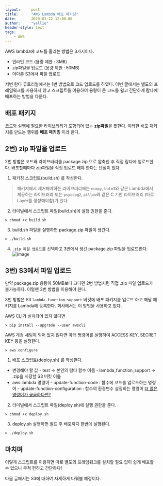 ```yaml
---
layout:     post
title:      "AWS Lambda 배포 패키징"
date:       2020-03-22 12:00:00
author:     "yellie"
header-style: text
tags:
    - AWS
---
```


AWS lambda에 코드를 올리는 방법은 3가지이다.

- 인라인 코드 (용량 제한 : 3MB)
- zip파일을 업로드 (용량 제한 : 50MB)
- 아마존 S3에서 파일 업로드

저번 람다 튜토리얼에서는 1번 방법으로 코드 업로드를 하였다. 이번 글에서는 별도의 프레임워크를 사용하지 않고 스크립트를 이용하여 용량이 큰 코드를 쉽고 간단하게 람다에 배포하는 방법을 다룬다.

## 배포 패키지
코드와 실행에 필요한 라이브러리가 포함되어 있는 **zip파일**을 뜻한다. 이러한 배포 패키지를 만드는 행위를 **배포 패키징** 이라 한다.

## 2번) zip 파일을 업로드
2번 방법은 코드와 라이브러리를 package.zip 으로 압축한 후 직접 람다에 업로드한다. 배포할때마다 zip파일을 직접 업로드 해야 한다는 단점이 있다.

1. 패키징 스크립트(build.sh) 를 작성한다.
<script src="https://gist.github.com/seoyeonhwng/be5919738fef9d05ae5828f0b6774121.js"></script>
> 패키지에서 제거해야하는 라이브러리에는 `numpy`, `boto3`와 같은 Lambda에서 제공하는 라이브러리 또는 `psycopg2`, `pillow`와 같은 C 기반 라이브러리 (따로 Layer를 생성해야함)가 있다.

2. 터미널에서 스크립트 파일(build.sh)에 실행 권한을 준다.
```
> chmod +x build.sh 
```

3. build.sh 파일을 실행하면 package.zip 파일이 생긴다.
```
> ./build.sh 
```

4. `.zip 파일 업로드`를 선택하고 3번에서 생긴 package.zip 파일을 업로드한다.
![image](https://user-images.githubusercontent.com/49056225/122340684-8c801d00-cf7d-11eb-9dc7-ca237962f986.png)

## 3번) S3에서 파일 업로드
만약 package.zip 용량이 50MB보다 크다면 2번 방법처럼 직접 .zip 파일 업로드가 불가능하다. 이럴땐 3번 방법을 이용해야 한다.

3번 방법은 S3 `lambda-function-support` 버킷에 배포 패키지를 업로드 하고 해당 패키지를 Lambda에 등록한다. 회사에서는 이 방법을 사용하고 있다.

AWS CLI가 설치되어 있지 않다면
```
> pip install --upgrade --user awscli
```

AWS 계정 세팅이 되어 있지 않다면 아래 명령어를 실행하여 ACCESS KEY, SECRET KEY 등을 설정한다.
```
> aws configure 
```

1. 배포 스크립트(deploy.sh) 를 작성한다.
<script src="https://gist.github.com/seoyeonhwng/2ae5e86a10379be8ae1de4ddf2d8c9ad.js"></script>
- 변경해야 할 값
        - test -> 본인의 람다 함수 이름
        - lambda_function_support -> .zip을 저장할 S3 버킷 이름
- aws lambda 명령어
        - update-function-code : 함수에 코드를 업로드하는 명령어
        - update-function-configuration : 함수의 환경변수 설정하는 명령어
[더 많은 명령어가 궁금하다면?](https://docs.aws.amazon.com/cli/latest/reference/lambda/index.html)

2. 터미널에서 스크립트 파일(deploy.sh)에 실행 권한을 준다.
```
> chmod +x deploy.sh
```

3. deploy.sh 실행하면 빌드 후 배포까지 한번에 실행된다.
```
> ./deploy.sh
```

## 마치며
이렇게 스크립트를 이용하면 따로 별도의 프레임워크를 설치할 필요 없이 쉽게 배포할 수 있으니 무척 편하고 간단하다!

다음 글에서는 S3에 대하여 자세하게 다뤄볼 예정이다.
